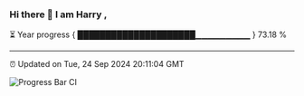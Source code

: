 ### Hi there 👋 I am Harry , 

⏳ Year progress { █████████████████████▁▁▁▁▁▁▁▁▁ } 73.18 %

---

⏰ Updated on Tue, 24 Sep 2024 20:11:04 GMT

![Progress Bar CI](https://github.com/duykhang68/duykhang68/workflows/Progress%20Bar%20CI/badge.svg)
